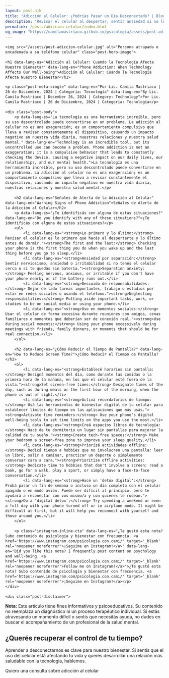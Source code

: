 ```yaml
---
layout: post.njk
title: "Adicción al Celular: ¿Podrías Pasar un Día Desconectado? | Blog Camila Mastriaco"
description: "Revisar el celular al despertar, sentir ansiedad si no lo tenés cerca... Identificá las señales de la adicción al celular y aprendé cómo reducir su impacto en tu vida."
permalink: /posts/adiccion-celular/index.html
og_image: "https://camilamastriaco.github.io/psicologia/assets/post-adiccion-celular.jpg"
---
```



    <img src="/assets/post-adiccion-celular.jpg" alt="Persona atrapada o encadenada a su teléfono celular" class="post-hero-image">
    
    <h1 data-lang-es="Adicción al Celular: Cuando la Tecnología Afecta Nuestro Bienestar" data-lang-en="Phone Addiction: When Technology Affects Our Well-being">Adicción al Celular: Cuando la Tecnología Afecta Nuestro Bienestar</h1>
<div id="share-buttons-container"></div>

    <p class="post-meta-single" data-lang-es="Por Lic. Camila Mastriaco | 26 de Diciembre, 2024 | Categoría: Tecnología" data-lang-en="By Lic. Camila Mastriaco | December 26, 2024 | Category: Technology">Por Lic. Camila Mastriaco | 26 de Diciembre, 2024 | Categoría: Tecnología</p>
    
    <div class="post-body">
        <p data-lang-es="La tecnología es una herramienta increíble, pero su uso descontrolado puede convertirse en un problema. La adicción al celular no es una exageración; es un comportamiento compulsivo que lleva a revisar constantemente el dispositivo, causando un impacto negativo en nuestra vida diaria, nuestras relaciones y nuestra salud mental." data-lang-en="Technology is an incredible tool, but its uncontrolled use can become a problem. Phone addiction is not an exaggeration; it is a compulsive behavior that leads to constantly checking the device, causing a negative impact on our daily lives, our relationships, and our mental health.">La tecnología es una herramienta increíble, pero su uso descontrolado puede convertirse en un problema. La adicción al celular no es una exageración; es un comportamiento compulsivo que lleva a revisar constantemente el dispositivo, causando un impacto negativo en nuestra vida diaria, nuestras relaciones y nuestra salud mental.</p>

        <h2 data-lang-es="Señales de Alerta de la Adicción al Celular" data-lang-en="Warning Signs of Phone Addiction">Señales de Alerta de la Adicción al Celular</h2>
        <p data-lang-es="¿Te identificás con alguna de estas situaciones?" data-lang-en="Do you identify with any of these situations?">¿Te identificás con alguna de estas situaciones?</p>
        <ul>
            <li data-lang-es="<strong>Lo primero y lo último:</strong> Revisar el celular es lo primero que hacés al despertarte y lo último antes de dormir."><strong>The first and the last:</strong> Checking your phone is the first thing you do when you wake up and the last thing before you go to sleep.</li>
            <li data-lang-es="<strong>Ansiedad por separación:</strong> Sentir nerviosismo, ansiedad o irritabilidad si no tenés el celular cerca o si te quedás sin batería."><strong>Separation anxiety:</strong> Feeling nervous, anxious, or irritable if you don't have your phone nearby or if the battery runs out.</li>
            <li data-lang-es="<strong>Descuido de responsabilidades:</strong> Dejar de lado tareas importantes, trabajo o estudios por estar en redes sociales o usando el teléfono."><strong>Neglecting responsibilities:</strong> Putting aside important tasks, work, or studies to be on social media or using your phone.</li>
            <li data-lang-es="<strong>Uso en momentos sociales:</strong> Usar el celular de forma excesiva durante reuniones con amigos, cenas familiares o momentos que deberían ser de conexión real."><strong>Use during social moments:</strong> Using your phone excessively during meetings with friends, family dinners, or moments that should be for real connection.</li>
        </ul>

        <h2 data-lang-es="¿Cómo Reducir el Tiempo de Pantalla?" data-lang-en="How to Reduce Screen Time?">¿Cómo Reducir el Tiempo de Pantalla?</h2>
        <ol>
            <li data-lang-es="<strong>Establecé horarios sin pantalla:</strong> Designá momentos del día, como durante las comidas o la primera hora de la mañana, en los que el celular esté fuera de la vista."><strong>Set screen-free times:</strong> Designate times of the day, such as during meals or the first hour of the morning, when the phone is out of sight.</li>
            <li data-lang-es="<strong>Activá recordatorios de tiempo:</strong> Usá las herramientas de bienestar digital de tu celular para establecer límites de tiempo en las aplicaciones que más usás."><strong>Activate time reminders:</strong> Use your phone's digital well-being tools to set time limits on the apps you use the most.</li>
            <li data-lang-es="<strong>Creá espacios libres de tecnología:</strong> Hacé de tu dormitorio un lugar sin pantallas para mejorar la calidad de tu sueño."><strong>Create tech-free spaces:</strong> Make your bedroom a screen-free zone to improve your sleep quality.</li>
            <li data-lang-es="<strong>Priorizá actividades offline:</strong> Dedicá tiempo a hobbies que no involucren una pantalla: leer un libro, salir a caminar, practicar un deporte o simplemente conversar cara a cara."><strong>Prioritize offline activities:</strong> Dedicate time to hobbies that don't involve a screen: read a book, go for a walk, play a sport, or simply have a face-to-face conversation.</li>
            <li data-lang-es="<strong>Hacé un 'detox digital':</strong> Probá pasar un fin de semana o incluso un día completo con el celular apagado o en modo avión. Puede ser difícil al principio, pero te ayudará a reconectar con vos mismo/a y con quienes te rodean."><strong>Do a 'digital detox':</strong> Try spending a weekend or even a full day with your phone turned off or in airplane mode. It might be difficult at first, but it will help you reconnect with yourself and those around you.</li>
        </ol>
        
        <p class="instagram-inline-cta" data-lang-es="¿Te gustó esta nota? Subo contenido de psicología y bienestar con frecuencia. <a href='https://www.instagram.com/psicologia.con.cami/' target='_blank' rel='noopener noreferrer'>¡Seguime en Instagram!</a>" data-lang-en="Did you like this note? I frequently post content on psychology and well-being. <a href='https://www.instagram.com/psicologia.con.cami/' target='_blank' rel='noopener noreferrer'>Follow me on Instagram!</a>">¿Te gustó esta nota? Subo contenido de psicología y bienestar con frecuencia. <a href='https://www.instagram.com/psicologia.con.cami/' target='_blank' rel='noopener noreferrer'>¡Seguime en Instagram!</a></p>
    </div>
    
    <div class="post-disclaimer">
<p data-lang-es="<strong>Nota:</strong> Este artículo tiene fines informativos y psicoeducativos. Su contenido no reemplaza un diagnóstico ni un proceso terapéutico individual. Si estás atravesando un momento difícil o sentís que necesitás ayuda, no dudes en buscar el acompañamiento de un profesional de la salud mental." data-lang-en="<strong>Disclaimer:</strong> This article is for informational and psychoeducational purposes only. It is not a substitute for a professional diagnosis or an individual therapeutic process. If you are going through a difficult time or feel you need help, do not hesitate to seek support from a mental health professional.">
<strong>Nota:</strong> Este artículo tiene fines informativos y psicoeducativos. Su contenido no reemplaza un diagnóstico ni un proceso terapéutico individual. Si estás atravesando un momento difícil o sentís que necesitás ayuda, no dudes en buscar el acompañamiento de un profesional de la salud mental.
</p>
</div>

<section id="cta-post" class="animate-on-scroll">
        <h2 data-lang-es="¿Querés recuperar el control de tu tiempo?" data-lang-en="Want to regain control of your time?">¿Querés recuperar el control de tu tiempo?</h2>
        <p data-lang-es="Aprender a desconectarnos es clave para nuestro bienestar. Si sentís que el uso del celular está afectando tu vida y querés desarrollar una relación más saludable con la tecnología, hablemos." data-lang-en="Learning to disconnect is key to our well-being. If you feel that your phone use is affecting your life and you want to develop a healthier relationship with technology, let's talk.">Aprender a desconectarnos es clave para nuestro bienestar. Si sentís que el uso del celular está afectando tu vida y querés desarrollar una relación más saludable con la tecnología, hablemos.</p>
        <a 
            class="btn whatsapp-trigger" 
            data-location="post_adiccion_cta" 
            target="_blank" 
            rel="noopener noreferrer" 
            data-lang-es="Quiero una consulta sobre adicción al celular" 
            data-lang-en="I want a consultation about phone addiction" 
            data-whatsapp-es="Hola Camila, leí tu nota sobre la adicción al celular y quisiera consultarte sobre las sesiones." 
            data-whatsapp-en="Hi Camila, I read your note about phone addiction and would like to ask about the sessions." 
        >Quiero una consulta sobre adicción al celular</a>
    </section>